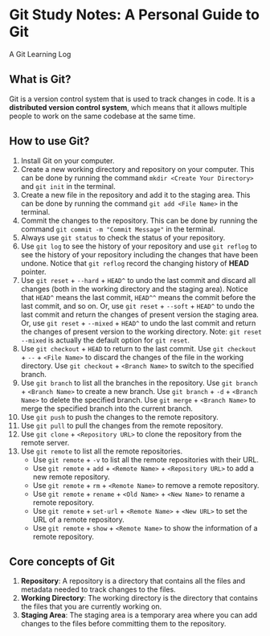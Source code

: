 
# Git Study Notes: A Personal Guide to Git

A Git Learning Log

## What is Git?

Git is a version control system that is used to track changes in code. It is a **distributed version control system**, which means that it allows multiple people to work on the same codebase at the same time.

## How to use Git?

1. Install Git on your computer.
2. Create a new working directory and repository on your computer. This can be done by running the command `mkdir <Create Your Directory>` and `git init` in the terminal.
3. Create a new file in the repository and add it to the staging area. This can be done by running the command `git add <File Name>` in the terminal.
4. Commit the changes to the repository. This can be done by running the command `git commit -m "Commit Message"` in the terminal.
5. Always use `git status` to check the status of your repository.
6. Use `git log` to see the history of your repository and use `git reflog` to see the history of your repository including the changes that have been undone. Notice that `git reflog` record the changing history of **HEAD** pointer.
7. Use `git reset` + `--hard` + `HEAD^` to undo the last commit and discard all changes (both in the working directory and the staging area). Notice that `HEAD^` means the last commit, `HEAD^^` means the commit before the last commit, and so on. Or, use `git reset` + `--soft` + `HEAD^` to undo the last commit and return the changes of present version the staging area. Or, use `git reset` + `--mixed` + `HEAD^` to undo the last commit and return the changes of present version to the working directory. Note: `git reset --mixed` is actually the default option for `git reset`.
8. Use `git checkout` + `HEAD` to return to the last commit. Use `git checkout` + `--` + `<File Name>` to discard the changes of the file in the working directory. Use `git checkout` + `<Branch Name>` to switch to the specified branch.
9. Use `git branch` to list all the branches in the repository. Use `git branch` + `<Branch Name>` to create a new branch. Use `git branch` + `-d` + `<Branch Name>` to delete the specified branch. Use `git merge` + `<Branch Name>` to merge the specified branch into the current branch.
10. Use `git push` to push the changes to the remote repository.
11. Use `git pull` to pull the changes from the remote repository.
12. Use `git clone` + `<Repository URL>` to clone the repository from the remote server.
13. Use `git remote` to list all the remote repositories.
    - Use `git remote` + `-v` to list all the remote repositories with their URL.
    - Use `git remote` + `add` + `<Remote Name>` + `<Repository URL>` to add a new remote repository.
    - Use `git remote` + `rm` + `<Remote Name>` to remove a remote repository.
    - Use `git remote` + `rename` + `<Old Name>` + `<New Name>` to rename a remote repository.
    - Use `git remote` + `set-url` + `<Remote Name>` + `<New URL>` to set the URL of a remote repository.
    - Use `git remote` + `show` + `<Remote Name>` to show the information of a remote repository.

## Core concepts of Git

1. **Repository**: A repository is a directory that contains all the files and metadata needed to track changes to the files.
2. **Working Directory**: The working directory is the directory that contains the files that you are currently working on.
3. **Staging Area**: The staging area is a temporary area where you can add changes to the files before committing them to the repository.

